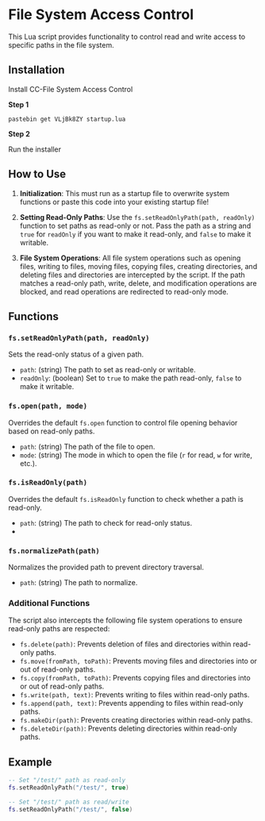 # File System Access Control

This Lua script provides functionality to control read and write access to specific paths in the file system.

## Installation

Install CC-File System Access Control

**Step 1**

    pastebin get VLjBk8ZY startup.lua
**Step 2**

Run the installer
&#x200B;

## How to Use

1. **Initialization**: This must run as a startup file to overwrite system functions or paste this code into your existing startup file!

2. **Setting Read-Only Paths**: Use the `fs.setReadOnlyPath(path, readOnly)` function to set paths as read-only or not. Pass the path as a string and `true` for `readOnly` if you want to make it read-only, and `false` to make it writable.

3. **File System Operations**: All file system operations such as opening files, writing to files, moving files, copying files, creating directories, and deleting files and directories are intercepted by the script. If the path matches a read-only path, write, delete, and modification operations are blocked, and read operations are redirected to read-only mode.

## Functions

### `fs.setReadOnlyPath(path, readOnly)`

Sets the read-only status of a given path.

- `path`: (string) The path to set as read-only or writable.
- `readOnly`: (boolean) Set to `true` to make the path read-only, `false` to make it writable.

### `fs.open(path, mode)`

Overrides the default `fs.open` function to control file opening behavior based on read-only paths.

- `path`: (string) The path of the file to open.
- `mode`: (string) The mode in which to open the file (`r` for read, `w` for write, etc.).

### `fs.isReadOnly(path)`

Overrides the default `fs.isReadOnly` function to check whether a path is read-only.

- `path`: (string) The path to check for read-only status.
- 
### `fs.normalizePath(path)`

Normalizes the provided path to prevent directory traversal.

- `path`: (string) The path to normalize.

### Additional Functions

The script also intercepts the following file system operations to ensure read-only paths are respected:

- `fs.delete(path)`: Prevents deletion of files and directories within read-only paths.
- `fs.move(fromPath, toPath)`: Prevents moving files and directories into or out of read-only paths.
- `fs.copy(fromPath, toPath)`: Prevents copying files and directories into or out of read-only paths.
- `fs.write(path, text)`: Prevents writing to files within read-only paths.
- `fs.append(path, text)`: Prevents appending to files within read-only paths.
- `fs.makeDir(path)`: Prevents creating directories within read-only paths.
- `fs.deleteDir(path)`: Prevents deleting directories within read-only paths.

## Example

```lua
-- Set "/test/" path as read-only
fs.setReadOnlyPath("/test/", true)

-- Set "/test/" path as read/write
fs.setReadOnlyPath("/test/", false)
